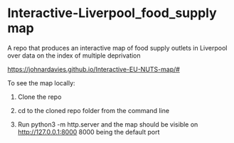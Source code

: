 # Interactive-Liverpool_food_supply map
A repo that produces an interactive map of food supply outlets in Liverpool over data on the index of multiple deprivation

https://johnardavies.github.io/Interactive-EU-NUTS-map/#

To see the map locally:

1. Clone the repo

2. cd to the cloned repo folder from the command line 

3. Run python3 -m http.server and the map should be visible on  http://127.0.0.1:8000
    8000 being the default port
